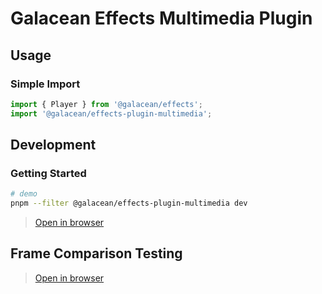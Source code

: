 # Galacean Effects Multimedia Plugin

## Usage

### Simple Import

``` ts
import { Player } from '@galacean/effects';
import '@galacean/effects-plugin-multimedia';
```

## Development

### Getting Started

``` bash
# demo
pnpm --filter @galacean/effects-plugin-multimedia dev
```

> [Open in browser](http://localhost:8081/demo/)

## Frame Comparison Testing

> [Open in browser](http://localhost:8081/test/)
